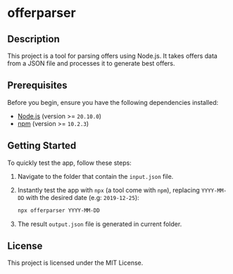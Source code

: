 # offerparser

## Description

This project is a tool for parsing offers using Node.js. It takes offers data from a JSON file and processes it to generate best offers. 

## Prerequisites

Before you begin, ensure you have the following dependencies installed:

- [Node.js](https://nodejs.org/) (version >= `20.10.0`)
- [npm](https://www.npmjs.com/) (version >= `10.2.3`)

## Getting Started

To quickly test the app, follow these steps:

1. Navigate to the folder that contain the ```input.json``` file.
2. Instantly test the app with `npx` (a tool come with `npm`), replacing `YYYY-MM-DD` with the desired date (e.g: `2019-12-25`):

   ```bash
   npx offerparser YYYY-MM-DD
   ```
3. The result `output.json` file is generated in current folder.

## License
This project is licensed under the MIT License.
